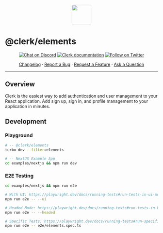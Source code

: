 <p align="center">
  <a href="https://clerk.com?utm_source=github&utm_medium=clerk_elements" target="_blank" rel="noopener noreferrer">
    <picture>
      <source media="(prefers-color-scheme: dark)" srcset="https://images.clerk.com/static/logo-dark-mode-400x400.png">
      <img src="https://images.clerk.com/static/logo-light-mode-400x400.png" height="64">
    </picture>
  </a>
  <br />
</p>

# @clerk/elements

<div align="center">

[![Chat on Discord](https://img.shields.io/discord/856971667393609759.svg?logo=discord)](https://clerk.com/discord)
[![Clerk documentation](https://img.shields.io/badge/documentation-clerk-green.svg)](https://clerk.com/docs?utm_source=github&utm_medium=clerk_elements)
[![Follow on Twitter](https://img.shields.io/twitter/follow/ClerkDev?style=social)](https://twitter.com/intent/follow?screen_name=ClerkDev)

[Changelog](https://github.com/clerk/javascript/blob/main/packages/elements/CHANGELOG.md)
·
[Report a Bug](https://github.com/clerk/javascript/issues/new?assignees=&labels=needs-triage&projects=&template=BUG_REPORT.yml)
·
[Request a Feature](https://github.com/clerk/javascript/issues/new?assignees=&labels=feature-request&projects=&template=FEATURE_REQUEST.yml)
·
[Ask a Question](https://github.com/clerk/javascript/discussions)

</div>

---

## Overview

Clerk is the easiest way to add authentication and user management to your React application. Add sign up, sign in, and profile management to your application in minutes.

## Development

### Playground

```sh
# -- @clerk/elements
turbo dev --filter=elements

# -- NextJS Example App
cd examples/nextjs && npm run dev
```

### E2E Testing

```sh
cd examples/nextjs && npm run e2e

# With UI: https://playwright.dev/docs/running-tests#run-tests-in-ui-mode
npm run e2e -- --ui

# Headed Mode: https://playwright.dev/docs/running-tests#run-tests-in-headed-mode
npm run e2e -- --headed

# Specific Tests: https://playwright.dev/docs/running-tests#run-specific-tests
npm run e2e -- e2e/elements.spec.ts
```
